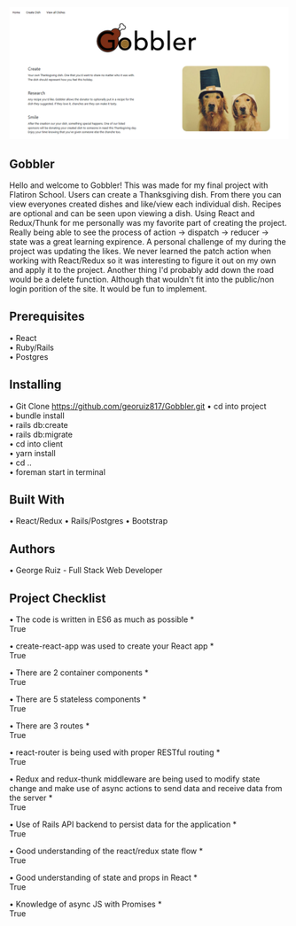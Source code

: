 ![Website](/client/src/HomeImg.png)

## Gobbler

Hello and welcome to Gobbler! This was made for my final project with Flatiron School. Users can create a Thanksgiving dish. From there you can view everyones created dishes and like/view each individual dish. Recipes are optional and can be seen upon viewing a dish. Using React and Redux/Thunk for me personally was my favorite part of creating the project. Really being able to see the process of  action -> dispatch -> reducer -> state was a great learning expirence. A personal challenge of my during the project was updating the likes. We never learned the patch action when working with React/Redux so it was interesting to figure it out on my own and apply it to the project. Another thing I'd probably add down the road would be a delete function. Although that wouldn't fit into the public/non login porition of the site. It would be fun to implement. 

## Prerequisites

• React      
• Ruby/Rails    
• Postgres  

## Installing

• Git Clone https://github.com/georuiz817/Gobbler.git
• cd into project  
• bundle install  
• rails db:create  
• rails db:migrate  
• cd into client  
• yarn install  
• cd ..  
• foreman start in terminal

## Built With  
• React/Redux
• Rails/Postgres
• Bootstrap

## Authors

• George Ruiz - Full Stack Web Developer

## Project Checklist
   
• The code is written in ES6 as much as possible *  
  True  

• create-react-app was used to create your React app *  
  True  

• There are 2 container components *  
  True  

• There are 5 stateless components *  
  True  

• There are 3 routes *  
  True  

• react-router is being used with proper RESTful routing *  
  True  

• Redux and redux-thunk middleware are being used to modify state change and make use of async actions     to send data and receive data from   the server *  
  True  

• Use of Rails API backend to persist data for the application *  
  True  

• Good understanding of the react/redux state flow *  
  True  

• Good understanding of state and props in React *  
  True  

• Knowledge of async JS with Promises *  
  True  



